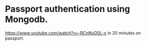 # Passport authentication using Mongodb.

https://www.youtube.com/watch?v=-RCnNyD0L-s
in 20 minutes on passport. 